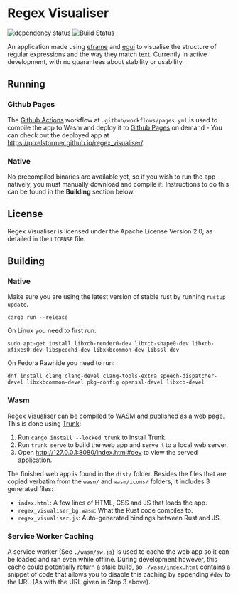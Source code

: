 # Regex Visualiser

[![dependency status](https://deps.rs/repo/github/Pixelstormer/regex_visualiser/status.svg)](https://deps.rs/repo/github/Pixelstormer/regex_visualiser)
[![Build Status](https://github.com/Pixelstormer/regex_visualiser/workflows/CI/badge.svg)](https://github.com/Pixelstormer/regex_visualiser/actions?workflow=CI)

An application made using [eframe](https://github.com/emilk/egui/tree/master/crates/eframe) and [egui](https://github.com/emilk/egui/) to visualise the structure of regular expressions and the way they match text. Currently in active development, with no guarantees about stability or usability.

## Running

### Github Pages

The [Github Actions](https://docs.github.com/en/actions) workflow at `.github/workflows/pages.yml` is used to compile the app to Wasm and deploy it to [Github Pages](https://docs.github.com/en/pages) on demand - You can check out the deployed app at <https://pixelstormer.github.io/regex_visualiser/>.

### Native

No precompiled binaries are available yet, so if you wish to run the app natively, you must manually download and compile it. Instructions to do this can be found in the **Building** section below.

## License

Regex Visualiser is licensed under the Apache License Version 2.0, as detailed in the `LICENSE` file.

## Building

### Native

Make sure you are using the latest version of stable rust by running `rustup update`.

`cargo run --release`

On Linux you need to first run:

`sudo apt-get install libxcb-render0-dev libxcb-shape0-dev libxcb-xfixes0-dev libspeechd-dev libxkbcommon-dev libssl-dev`

On Fedora Rawhide you need to run:

`dnf install clang clang-devel clang-tools-extra speech-dispatcher-devel libxkbcommon-devel pkg-config openssl-devel libxcb-devel`

### Wasm

Regex Visualiser can be compiled to [WASM](https://en.wikipedia.org/wiki/WebAssembly) and published as a web page. This is done using [Trunk](https://trunkrs.dev/):

1. Run `cargo install --locked trunk` to install Trunk.
2. Run `trunk serve` to build the web app and serve it to a local web server.
3. Open http://127.0.0.1:8080/index.html#dev to view the served application.

The finished web app is found in the `dist/` folder.
Besides the files that are copied verbatim from the `wasm/` and `wasm/icons/` folders, it includes 3 generated files:

* `index.html`: A few lines of HTML, CSS and JS that loads the app.
* `regex_visualiser_bg.wasm`: What the Rust code compiles to.
* `regex_visualiser.js`: Auto-generated bindings between Rust and JS.

### Service Worker Caching

A service worker (See `./wasm/sw.js`) is used to cache the web app so it can be loaded and ran even while offline.
During development however, this cache could potentially return a stale build, so `./wasm/index.html` contains a snippet of code that allows you to disable this caching by appending `#dev` to the URL (As with the URL given in Step 3 above).
